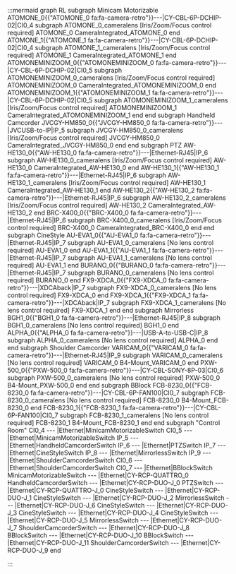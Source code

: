 :::mermaid
graph RL
subgraph Minicam Motorizable
ATOMONE_0{{"ATOMONE_0 fa:fa-camera-retro"}}---|CY-CBL-6P-DCHIP-02|CI0_4
  subgraph ATOMONE_0_cameralens [Iris/Zoom/Focus control required]
    ATOMONE_0
    CameraIntegrated_ATOMONE_0
  end
ATOMONE_1{{"ATOMONE_1 fa:fa-camera-retro"}}---|CY-CBL-6P-DCHIP-02|CI0_4
  subgraph ATOMONE_1_cameralens [Iris/Zoom/Focus control required]
    ATOMONE_1
    CameraIntegrated_ATOMONE_1
  end
ATOMONEMINIZOOM_0{{"ATOMONEMINIZOOM_0 fa:fa-camera-retro"}}---|CY-CBL-6P-DCHIP-02|CI0_5
  subgraph ATOMONEMINIZOOM_0_cameralens [Iris/Zoom/Focus control required]
    ATOMONEMINIZOOM_0
    CameraIntegrated_ATOMONEMINIZOOM_0
  end
ATOMONEMINIZOOM_1{{"ATOMONEMINIZOOM_1 fa:fa-camera-retro"}}---|CY-CBL-6P-DCHIP-02|CI0_5
  subgraph ATOMONEMINIZOOM_1_cameralens [Iris/Zoom/Focus control required]
    ATOMONEMINIZOOM_1
    CameraIntegrated_ATOMONEMINIZOOM_1
  end
end
subgraph Handheld Camcorder
JVCGY-HM850_0{{"JVCGY-HM850_0 fa:fa-camera-retro"}}---|JVCUSB-to-IP|IP_5
  subgraph JVCGY-HM850_0_cameralens [Iris/Zoom/Focus control required]
    JVCGY-HM850_0
    CameraIntegrated_JVCGY-HM850_0
  end
end
subgraph PTZ
AW-HE130_0{{"AW-HE130_0 fa:fa-camera-retro"}}---|Ethernet-RJ45|IP_6
  subgraph AW-HE130_0_cameralens [Iris/Zoom/Focus control required]
    AW-HE130_0
    CameraIntegrated_AW-HE130_0
  end
AW-HE130_1{{"AW-HE130_1 fa:fa-camera-retro"}}---|Ethernet-RJ45|IP_6
  subgraph AW-HE130_1_cameralens [Iris/Zoom/Focus control required]
    AW-HE130_1
    CameraIntegrated_AW-HE130_1
  end
AW-HE130_2{{"AW-HE130_2 fa:fa-camera-retro"}}---|Ethernet-RJ45|IP_6
  subgraph AW-HE130_2_cameralens [Iris/Zoom/Focus control required]
    AW-HE130_2
    CameraIntegrated_AW-HE130_2
  end
BRC-X400_0{{"BRC-X400_0 fa:fa-camera-retro"}}---|Ethernet-RJ45|IP_6
  subgraph BRC-X400_0_cameralens [Iris/Zoom/Focus control required]
    BRC-X400_0
    CameraIntegrated_BRC-X400_0
  end
end
subgraph CineStyle
AU-EVA1_0{{"AU-EVA1_0 fa:fa-camera-retro"}}---|Ethernet-RJ45|IP_7
  subgraph AU-EVA1_0_cameralens [No lens control required]
    AU-EVA1_0
  end
AU-EVA1_1{{"AU-EVA1_1 fa:fa-camera-retro"}}---|Ethernet-RJ45|IP_7
  subgraph AU-EVA1_1_cameralens [No lens control required]
    AU-EVA1_1
  end
BURANO_0{{"BURANO_0 fa:fa-camera-retro"}}---|Ethernet-RJ45|IP_7
  subgraph BURANO_0_cameralens [No lens control required]
    BURANO_0
  end
FX9-XDCA_0{{"FX9-XDCA_0 fa:fa-camera-retro"}}---|XDCAback|IP_7
  subgraph FX9-XDCA_0_cameralens [No lens control required]
    FX9-XDCA_0
  end
FX9-XDCA_1{{"FX9-XDCA_1 fa:fa-camera-retro"}}---|XDCAback|IP_7
  subgraph FX9-XDCA_1_cameralens [No lens control required]
    FX9-XDCA_1
  end
end
subgraph Mirrorless
BGH1_0{{"BGH1_0 fa:fa-camera-retro"}}---|Ethernet-RJ45|IP_8
  subgraph BGH1_0_cameralens [No lens control required]
    BGH1_0
  end
ALPHA_0{{"ALPHA_0 fa:fa-camera-retro"}}---|USB-A-to-USB-C|IP_8
  subgraph ALPHA_0_cameralens [No lens control required]
    ALPHA_0
  end
end
subgraph Shoulder Camcorder
VARICAM_0{{"VARICAM_0 fa:fa-camera-retro"}}---|Ethernet-RJ45|IP_9
  subgraph VARICAM_0_cameralens [No lens control required]
    VARICAM_0
    B4-Mount_VARICAM_0
  end
PXW-500_0{{"PXW-500_0 fa:fa-camera-retro"}}---|CY-CBL-SONY-8P-03|CI0_6
  subgraph PXW-500_0_cameralens [No lens control required]
    PXW-500_0
    B4-Mount_PXW-500_0
  end
end
subgraph BBlock
FCB-8230_0{{"FCB-8230_0 fa:fa-camera-retro"}}---|CY-CBL-6P-FAN100|CI0_7
  subgraph FCB-8230_0_cameralens [No lens control required]
    FCB-8230_0
    B4-Mount_FCB-8230_0
  end
FCB-8230_1{{"FCB-8230_1 fa:fa-camera-retro"}}---|CY-CBL-6P-FAN100|CI0_7
  subgraph FCB-8230_1_cameralens [No lens control required]
    FCB-8230_1
    B4-Mount_FCB-8230_1
  end
end
subgraph "Control Room" 
CI0_4 --- |Ethernet|MinicamMotorizableSwitch
CI0_5 --- |Ethernet|MinicamMotorizableSwitch
IP_5 --- |Ethernet|HandheldCamcorderSwitch
IP_6 --- |Ethernet|PTZSwitch
IP_7 --- |Ethernet|CineStyleSwitch
IP_8 --- |Ethernet|MirrorlessSwitch
IP_9 --- |Ethernet|ShoulderCamcorderSwitch
CI0_6 --- |Ethernet|ShoulderCamcorderSwitch
CI0_7 --- |Ethernet|BBlockSwitch
MinicamMotorizableSwitch --- |Ethernet|CY-RCP-QUATTRO_0
HandheldCamcorderSwitch --- |Ethernet|CY-RCP-DUO-J_0
PTZSwitch --- |Ethernet|CY-RCP-QUATTRO-J_0
CineStyleSwitch --- |Ethernet|CY-RCP-DUO-J_1
CineStyleSwitch --- |Ethernet|CY-RCP-DUO-J_2
MirrorlessSwitch --- |Ethernet|CY-RCP-DUO-J_6
CineStyleSwitch --- |Ethernet|CY-RCP-DUO-J_3
CineStyleSwitch --- |Ethernet|CY-RCP-DUO-J_4
CineStyleSwitch --- |Ethernet|CY-RCP-DUO-J_5
MirrorlessSwitch --- |Ethernet|CY-RCP-DUO-J_7
ShoulderCamcorderSwitch --- |Ethernet|CY-RCP-DUO-J_8
BBlockSwitch --- |Ethernet|CY-RCP-DUO-J_10
BBlockSwitch --- |Ethernet|CY-RCP-DUO-J_11
ShoulderCamcorderSwitch --- |Ethernet|CY-RCP-DUO-J_9
end

:::
